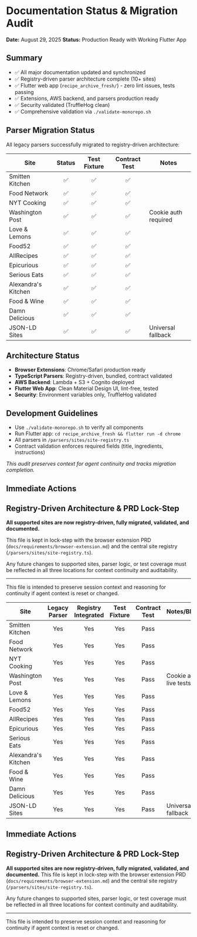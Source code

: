 # Documentation Status & Migration Audit

**Date:** August 29, 2025
**Status:** Production Ready with Working Flutter App

## Summary
- ✅ All major documentation updated and synchronized
- ✅ Registry-driven parser architecture complete (10+ sites)
- ✅ Flutter web app (`recipe_archive_fresh/`) - zero lint issues, tests passing
- ✅ Extensions, AWS backend, and parsers production ready
- ✅ Security validated (TruffleHog clean)
- ✅ Comprehensive validation via `./validate-monorepo.sh`

## Parser Migration Status

All legacy parsers successfully migrated to registry-driven architecture:

| Site               | Status | Test Fixture | Contract Test | Notes |
|--------------------|:------:|:------------:|:-------------:|-------|
| Smitten Kitchen    |   ✅   |      ✅      |      ✅       |       |
| Food Network       |   ✅   |      ✅      |      ✅       |       |
| NYT Cooking        |   ✅   |      ✅      |      ✅       |       |
| Washington Post    |   ✅   |      ✅      |      ✅       | Cookie auth required |
| Love & Lemons      |   ✅   |      ✅      |      ✅       |       |
| Food52             |   ✅   |      ✅      |      ✅       |       |
| AllRecipes         |   ✅   |      ✅      |      ✅       |       |
| Epicurious         |   ✅   |      ✅      |      ✅       |       |
| Serious Eats       |   ✅   |      ✅      |      ✅       |       |
| Alexandra's Kitchen|   ✅   |      ✅      |      ✅       |       |
| Food & Wine        |   ✅   |      ✅      |      ✅       |       |
| Damn Delicious     |   ✅   |      ✅      |      ✅       |       |
| JSON-LD Sites      |   ✅   |      ✅      |      ✅       | Universal fallback |

## Architecture Status
- **Browser Extensions**: Chrome/Safari production ready
- **TypeScript Parsers**: Registry-driven, bundled, contract validated
- **AWS Backend**: Lambda + S3 + Cognito deployed
- **Flutter Web App**: Clean Material Design UI, lint-free, tested
- **Security**: Environment variables only, TruffleHog validated

## Development Guidelines
- Use `./validate-monorepo.sh` to verify all components
- Run Flutter app: `cd recipe_archive_fresh && flutter run -d chrome`
- All parsers in `/parsers/sites/site-registry.ts`
- Contract validation enforces required fields (title, ingredients, instructions)

*This audit preserves context for agent continuity and tracks migration completion.*

## Immediate Actions

## Registry-Driven Architecture & PRD Lock-Step

**All supported sites are now registry-driven, fully migrated, validated, and documented.**

This file is kept in lock-step with the browser extension PRD (`docs/requirements/browser-extension.md`) and the central site registry (`/parsers/sites/site-registry.ts`).

Any future changes to supported sites, parser logic, or test coverage must be reflected in all three locations for context continuity and auditability.

---
This file is intended to preserve session context and reasoning for continuity if agent context is reset or changed.

| Site               | Legacy Parser | Registry Integrated | Test Fixture | Contract Test | Notes/Blockers |
|--------------------|:------------:|:------------------:|:------------:|:-------------:|----------------|
| Smitten Kitchen    |     Yes      |        Yes         |     Yes      |     Pass      |                |
| Food Network       |     Yes      |        Yes         |     Yes      |     Pass      |                |
| NYT Cooking        |     Yes      |        Yes         |     Yes      |     Pass      |                |
| Washington Post    |     Yes      |        Yes         |     Yes      |     Pass      | Cookie auth for live tests |
| Love & Lemons      |     Yes      |        Yes         |     Yes      |     Pass      |                |
| Food52             |     Yes      |        Yes         |     Yes      |     Pass      |                |
| AllRecipes         |     Yes      |        Yes         |     Yes      |     Pass      |                |
| Epicurious         |     Yes      |        Yes         |     Yes      |     Pass      |                |
| Serious Eats       |     Yes      |        Yes         |     Yes      |     Pass      |                |
| Alexandra's Kitchen|     Yes      |        Yes         |     Yes      |     Pass      |                |
| Food & Wine        |     Yes      |        Yes         |     Yes      |     Pass      |                |
| Damn Delicious     |     Yes      |        Yes         |     Yes      |     Pass      |                |
| JSON-LD Sites      |     Yes      |        Yes         |     Yes      |     Pass      | Universal fallback |

## Immediate Actions

## Registry-Driven Architecture & PRD Lock-Step

**All supported sites are now registry-driven, fully migrated, validated, and documented.**
This file is kept in lock-step with the browser extension PRD (`docs/requirements/browser-extension.md`) and the central site registry (`/parsers/sites/site-registry.ts`).

Any future changes to supported sites, parser logic, or test coverage must be reflected in all three locations for context continuity and auditability.

---
This file is intended to preserve session context and reasoning for continuity if agent context is reset or changed.
